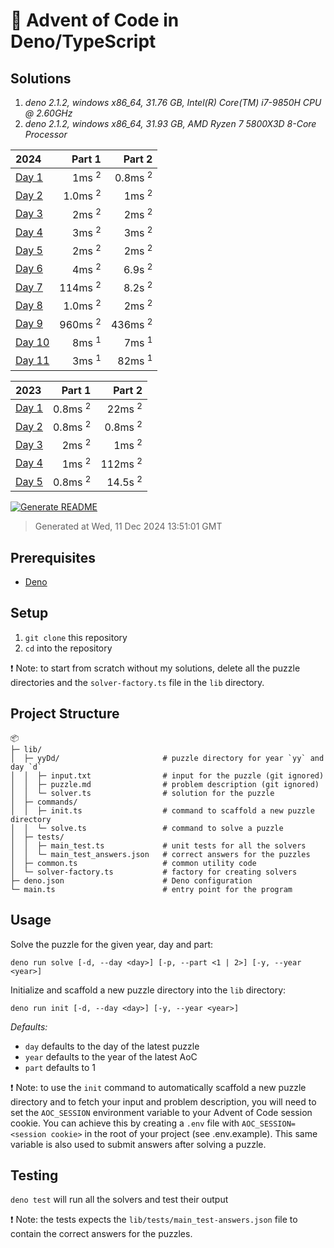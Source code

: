 # 🎄 Advent of Code in Deno/TypeScript

## Solutions

1. _deno 2.1.2, windows x86_64, 31.76 GB, Intel(R) Core(TM) i7-9850H CPU @ 2.60GHz_
2. _deno 2.1.2, windows x86_64, 31.93 GB, AMD Ryzen 7 5800X3D 8-Core Processor_

| 2024                           |             Part 1 |             Part 2 |
| :----------------------------- | -----------------: | -----------------: |
| [Day 1](/lib/24D1/solver.ts)   |   1ms <sup>2</sup> | 0.8ms <sup>2</sup> |
| [Day 2](/lib/24D2/solver.ts)   | 1.0ms <sup>2</sup> |   1ms <sup>2</sup> |
| [Day 3](/lib/24D3/solver.ts)   |   2ms <sup>2</sup> |   2ms <sup>2</sup> |
| [Day 4](/lib/24D4/solver.ts)   |   3ms <sup>2</sup> |   3ms <sup>2</sup> |
| [Day 5](/lib/24D5/solver.ts)   |   2ms <sup>2</sup> |   2ms <sup>2</sup> |
| [Day 6](/lib/24D6/solver.ts)   |   4ms <sup>2</sup> |  6.9s <sup>2</sup> |
| [Day 7](/lib/24D7/solver.ts)   | 114ms <sup>2</sup> |  8.2s <sup>2</sup> |
| [Day 8](/lib/24D8/solver.ts)   | 1.0ms <sup>2</sup> |   2ms <sup>2</sup> |
| [Day 9](/lib/24D9/solver.ts)   | 960ms <sup>2</sup> | 436ms <sup>2</sup> |
| [Day 10](/lib/24D10/solver.ts) |   8ms <sup>1</sup> |   7ms <sup>1</sup> |
| [Day 11](/lib/24D11/solver.ts) |   3ms <sup>1</sup> |  82ms <sup>1</sup> |

| 2023                         |             Part 1 |             Part 2 |
| :--------------------------- | -----------------: | -----------------: |
| [Day 1](/lib/23D1/solver.ts) | 0.8ms <sup>2</sup> |  22ms <sup>2</sup> |
| [Day 2](/lib/23D2/solver.ts) | 0.8ms <sup>2</sup> | 0.8ms <sup>2</sup> |
| [Day 3](/lib/23D3/solver.ts) |   2ms <sup>2</sup> |   1ms <sup>2</sup> |
| [Day 4](/lib/23D4/solver.ts) |   1ms <sup>2</sup> | 112ms <sup>2</sup> |
| [Day 5](/lib/23D5/solver.ts) | 0.8ms <sup>2</sup> | 14.5s <sup>2</sup> |

[![Generate README](https://github.com/mabenj/aoc-deno-ts/actions/workflows/generate-readme.yml/badge.svg)](https://github.com/mabenj/aoc-deno-ts/actions/workflows/generate-readme.yml)

> Generated at Wed, 11 Dec 2024 13:51:01 GMT

## Prerequisites

-   [Deno](https://deno.land/)

## Setup

1. `git clone` this repository
2. `cd` into the repository

❗ Note: to start from scratch without my solutions, delete all the puzzle directories and the `solver-factory.ts` file in the `lib` directory.

## Project Structure

```
📦
├─ lib/
│  ├─ yyDd/                       # puzzle directory for year `yy` and day `d`
│  │  ├─ input.txt                # input for the puzzle (git ignored)
│  │  ├─ puzzle.md                # problem description (git ignored)
│  │  └─ solver.ts                # solution for the puzzle
│  ├─ commands/
│  │  ├─ init.ts                  # command to scaffold a new puzzle directory
│  │  └─ solve.ts                 # command to solve a puzzle
│  ├─ tests/
│  │  ├─ main_test.ts             # unit tests for all the solvers
│  │  └─ main_test_answers.json   # correct answers for the puzzles
│  ├─ common.ts                   # common utility code
│  └─ solver-factory.ts           # factory for creating solvers
├─ deno.json                      # Deno configuration
└─ main.ts                        # entry point for the program
```

## Usage

Solve the puzzle for the given year, day and part:

```
deno run solve [-d, --day <day>] [-p, --part <1 | 2>] [-y, --year <year>]
```

Initialize and scaffold a new puzzle directory into the `lib` directory:

```
deno run init [-d, --day <day>] [-y, --year <year>]
```

_Defaults:_

-   `day` defaults to the day of the latest puzzle
-   `year` defaults to the year of the latest AoC
-   `part` defaults to 1

❗ Note: to use the `init` command to automatically scaffold a new puzzle directory and to fetch your input and problem description, you will need to set the `AOC_SESSION` environment variable to your Advent of Code session cookie. You can achieve this by creating a `.env` file with `AOC_SESSION=<session cookie>` in the root of your project (see .env.example). This same variable is also used to submit answers after solving a puzzle.

## Testing

`deno test` will run all the solvers and test their output

❗ Note: the tests expects the `lib/tests/main_test-answers.json` file to contain the correct answers for the puzzles.
